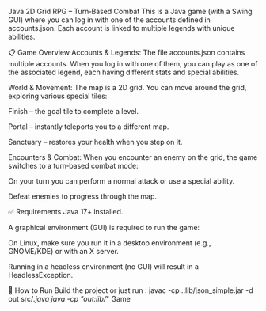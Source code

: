 Java 2D Grid RPG – Turn‑Based Combat
This is a Java game (with a Swing GUI) where you can log in with one of the accounts defined in accounts.json.
Each account is linked to multiple legends with unique abilities.

📋 Game Overview
Accounts & Legends:
The file accounts.json contains multiple accounts.
When you log in with one of them, you can play as one of the associated legend, each having different stats and special abilities.

World & Movement:
The map is a 2D grid.
You can move around the grid, exploring various special tiles:

Finish – the goal tile to complete a level.

Portal – instantly teleports you to a different map.

Sanctuary – restores your health when you step on it.

Encounters & Combat:
When you encounter an enemy on the grid, the game switches to a turn‑based combat mode:

On your turn you can perform a normal attack or use a special ability.

Defeat enemies to progress through the map.

✅ Requirements
Java 17+ installed.

A graphical environment (GUI) is required to run the game:

On Linux, make sure you run it in a desktop environment (e.g., GNOME/KDE) or with an X server.

Running in a headless environment (no GUI) will result in a HeadlessException.

🚀 How to Run
Build the project or just run :
javac -cp .:lib/json_simple.jar -d out src/*.java
java -cp "out:lib/*" Game